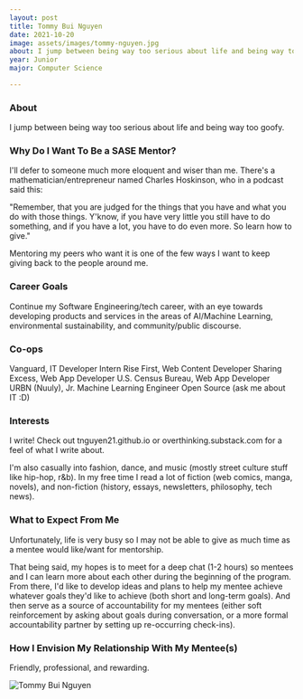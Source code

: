 ```yaml
---
layout: post
title: Tommy Bui Nguyen 
date: 2021-10-20
image: assets/images/tommy-nguyen.jpg
about: I jump between being way too serious about life and being way too goofy. 
year: Junior
major: Computer Science

---
```


### About

I jump between being way too serious about life and being way too goofy. 

### Why Do I Want To Be a SASE Mentor?

I'll defer to someone much more eloquent and wiser than me. There's a mathematician/entrepreneur named Charles Hoskinson, who in a podcast said this:

"Remember, that you are judged for the things that you have and what you do with those things. Y'know, if you have very little you still have to do something, and if you have a lot, you have to do even more. So learn how to give."

Mentoring my peers who want it is one of the few ways I want to keep giving back to the people around me.

### Career Goals

Continue my Software Engineering/tech career, with an eye towards developing products and services in the areas of AI/Machine Learning, environmental sustainability, and community/public discourse. 

### Co-ops

Vanguard, IT Developer Intern
Rise First, Web Content Developer
Sharing Excess, Web App Developer
U.S. Census Bureau, Web App Developer URBN (Nuuly), Jr. Machine Learning Engineer
Open Source (ask me about IT :D)

### Interests

I write! Check out tnguyen21.github.io or overthinking.substack.com for a feel of what I write about.

I'm also casually into fashion, dance, and music (mostly street culture stuff like hip-hop, r&b). In my free time I read a lot of fiction (web comics, manga, novels), and non-fiction (history, essays, newsletters, philosophy, tech news).

### What to Expect From Me

Unfortunately, life is very busy so I may not be able to give as much time as a mentee would like/want for mentorship.

That being said, my hopes is to meet for a deep chat (1-2 hours) so mentees and I can learn more about each other during the beginning of the program. From there, I'd like to develop ideas and plans to help my mentee achieve whatever goals they'd like to achieve (both short and long-term goals). And then serve as a source of accountability for my mentees (either soft reinforcement by asking about goals during conversation, or a more formal accountability partner by setting up re-occurring check-ins).

### How I Envision My Relationship With My Mentee(s) 

Friendly, professional, and rewarding.

<div class="text-center my-5">
    <img src="{ "https://sase-drexel.github.io/mentorship-2021/assets/images/tommy-nguyen.jpg" | absolute_url }" alt="Tommy Bui Nguyen" class="rounded post-img" />
</div>
